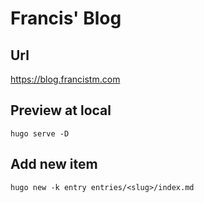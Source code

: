 # Francis' Blog

## Url
<https://blog.francistm.com>

## Preview at local
`hugo serve -D`

## Add new item
`hugo new -k entry entries/<slug>/index.md`
